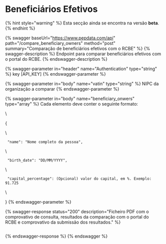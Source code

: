 # Beneficiários Efetivos

{% hint style="warning" %}
Esta secção ainda se encontra na versão **beta**.
{% endhint %}

{% swagger baseUrl="https://www.pepdata.com/api" path="/compare_beneficiary_owners" method="post" summary="Comparação de beneficiários efetivos com o RCBE" %}
{% swagger-description %}
Endpoint para comparar beneficiários efetivos com o portal do RCBE.
{% endswagger-description %}

{% swagger-parameter in="header" name="Authentication" type="string" %}
key [API_KEY]
{% endswagger-parameter %}

{% swagger-parameter in="body" name="vatin" type="string" %}
NIPC da organização a comparar
{% endswagger-parameter %}

{% swagger-parameter in="body" name="beneficiary_onwers" type="array" %}
Cada elemento deve conter o seguinte formato: 

\


{ 

\


     "name": "Nome completo da pessoa", 

\


     "birth_date": "DD/MM/YYYY",

\


     "capital_percentage": (Opcional) valor do capital, em %. Exemplo: 91.725

\


}
{% endswagger-parameter %}

{% swagger-response status="200" description="Ficheiro PDF com o comprovativo de consulta, resultados da comparação com o portal do RCBE e comprovativo da submissão dos resultados." %}
```
```
{% endswagger-response %}
{% endswagger %}
